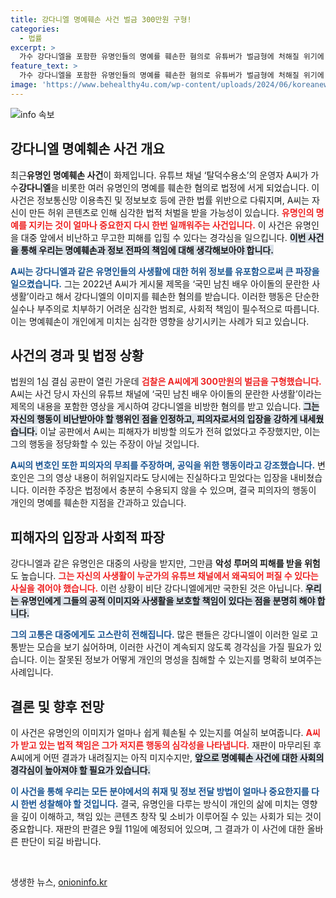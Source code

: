 ```yaml
---
title: 강다니엘 명예훼손 사건 벌금 300만원 구형!
categories:
  - 법률
excerpt: >
  가수 강다니엘을 포함한 유명인들의 명예를 훼손한 혐의로 유튜버가 벌금형에 처해질 위기에 놓였다. 검찰은 300만원 벌금을 구형하며, 재판은 9월 11일에 최종 판결이 내려진다.
feature_text: >
  가수 강다니엘을 포함한 유명인들의 명예를 훼손한 혐의로 유튜버가 벌금형에 처해질 위기에 놓였다. 검찰은 300만원 벌금을 구형하며, 재판은 9월 11일에 최종 판결이 내려진다.
image: 'https://www.behealthy4u.com/wp-content/uploads/2024/06/koreanews.jpg'
---
```


<p><img src="https://www.behealthy4u.com/wp-content/uploads/2024/06/koreanews.jpg" alt="info 속보" /></p>

<h2 data-ke-size="size26">강다니엘 명예훼손 사건 개요</h2>

<p data-ke-size="size16">최근<strong><b>유명인 명예훼손 사건</b></strong>이 화제입니다. 유튜브 채널 ‘탈덕수용소’의 운영자 A씨가 가수<strong><b>강다니엘</b></strong>을 비롯한 여러 유명인의 명예를 훼손한 혐의로 법정에 서게 되었습니다. 이 사건은 정보통신망 이용촉진 및 정보보호 등에 관한 법률 위반으로 다뤄지며, A씨는 자신이 만든 허위 콘텐츠로 인해 심각한 법적 처벌을 받을 가능성이 있습니다. <b><span style="color: #ee2323;">유명인의 명예를 지키는 것이 얼마나 중요한지 다시 한번 일깨워주는 사건입니다.</span></b> 이 사건은 유명인을 대중 앞에서 비난하고 무고한 피해를 입힐 수 있다는 경각심을 일으킵니다. <b><span style="background-color: #21538527;">이번 사건을 통해 우리는 명예훼손과 정보 전파의 책임에 대해 생각해보아야 합니다.</span></b></p>

<p data-ke-size="size16"><b><span style="color: #1a5490;">A씨는 강다니엘과 같은 유명인들의 사생활에 대한 허위 정보를 유포함으로써 큰 파장을 일으켰습니다.</span></b> 그는 2022년 A씨가 게시물 제목을 ‘국민 남친 배우 아이돌의 문란한 사생활’이라고 해서 강다니엘의 이미지를 훼손한 혐의를 받습니다. 이러한 행동은 단순한 실수나 부주의로 치부하기 어려운 심각한 범죄로, 사회적 책임이 필수적으로 따릅니다. 이는 명예훼손이 개인에게 미치는 심각한 영향을 상기시키는 사례가 되고 있습니다.</p>

<h2 data-ke-size="size26">사건의 경과 및 법정 상황</h2>

<p data-ke-size="size16">법원의 1심 결심 공판이 열린 가운데 <b><span style="color: #ee2323;">검찰은 A씨에게 300만원의 벌금을 구형했습니다.</span></b> A씨는 사건 당시 자신의 유튜브 채널에 ‘국민 남친 배우 아이돌의 문란한 사생활’이라는 제목의 내용을 포함한 영상을 게시하여 강다니엘을 비방한 혐의를 받고 있습니다. <b><span style="background-color: #21538527;">그는 자신의 행동이 비난받아야 할 행위인 점을 인정하고, 피의자로서의 입장을 강하게 내세웠습니다.</span></b> 이날 공판에서 A씨는 피해자가 비방할 의도가 전혀 없었다고 주장했지만, 이는 그의 행동을 정당화할 수 있는 주장이 아닐 것입니다.</p>

<p data-ke-size="size16"><b><span style="color: #1a5490;">A씨의 변호인 또한 피의자의 무죄를 주장하며, 공익을 위한 행동이라고 강조했습니다.</span></b> 변호인은 그의 영상 내용이 허위일지라도 당시에는 진실하다고 믿었다는 입장을 내비쳤습니다. 이러한 주장은 법정에서 충분히 수용되지 않을 수 있으며, 결국 피의자의 행동이 개인의 명예를 훼손한 지점을 간과하고 있습니다.</p>

<h2 data-ke-size="size26">피해자의 입장과 사회적 파장</h2>

<p data-ke-size="size16">강다니엘과 같은 유명인은 대중의 사랑을 받지만, 그만큼 <strong><b>악성 루머의 피해를 받을 위험</b></strong>도 높습니다. <b><span style="color: #ee2323;">그는 자신의 사생활이 누군가의 유튜브 채널에서 왜곡되어 퍼질 수 있다는 사실을 겪어야 했습니다.</span></b> 이런 상황이 비단 강다니엘에게만 국한된 것은 아닙니다. <b><span style="background-color: #21538527;">우리는 유명인에게 그들의 공적 이미지와 사생활을 보호할 책임이 있다는 점을 분명히 해야 합니다.</span></b> </p>

<p data-ke-size="size16"><b><span style="color: #1a5490;">그의 고통은 대중에게도 고스란히 전해집니다.</span></b> 많은 팬들은 강다니엘이 이러한 일로 고통받는 모습을 보기 싫어하며, 이러한 사건이 계속되지 않도록 경각심을 가질 필요가 있습니다. 이는 잘못된 정보가 어떻게 개인의 명성을 침해할 수 있는지를 명확히 보여주는 사례입니다.</p>

<h2 data-ke-size="size26">결론 및 향후 전망</h2>

<p data-ke-size="size16">이 사건은 유명인의 이미지가 얼마나 쉽게 훼손될 수 있는지를 여실히 보여줍니다. <b><span style="color: #ee2323;">A씨가 받고 있는 법적 책임은 그가 저지른 행동의 심각성을 나타냅니다.</span></b> 재판이 마무리된 후 A씨에게 어떤 결과가 내려질지는 아직 미지수지만, <b><span style="background-color: #21538527;">앞으로 명예훼손 사건에 대한 사회의 경각심이 높아져야 할 필요가 있습니다.</span></b></p>

<p data-ke-size="size16"><b><span style="color: #1a5490;">이 사건을 통해 우리는 모든 분야에서의 취재 및 정보 전달 방법이 얼마나 중요한지를 다시 한번 성찰해야 할 것입니다.</span></b> 결국, 유명인을 다루는 방식이 개인의 삶에 미치는 영향을 깊이 이해하고, 책임 있는 콘텐츠 창작 및 소비가 이루어질 수 있는 사회가 되는 것이 중요합니다. 재판의 판결은 9월 11일에 예정되어 있으며, 그 결과가 이 사건에 대한 올바른 판단이 되길 바랍니다.</p>

<p data-ke-size="size16">&nbsp;</p>
생생한 뉴스, <a href="https://onioninfo.kr" rel="dofollow">onioninfo.kr</a>


